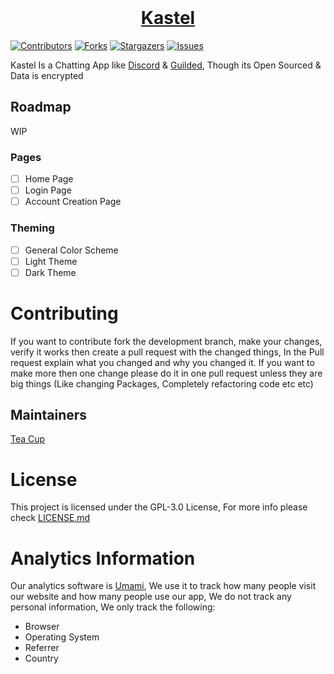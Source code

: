<div>
<div align="center">
  <br />
  <p>
    <a href="https://kastelapp.com"><h1>Kastel</h1></a> 
  </p>
</div>


[![Contributors][contributors-shield]][contributors-url]
[![Forks][forks-shield]][forks-url]
[![Stargazers][stars-shield]][stars-url]
[![Issues][issues-shield]][issues-url]

Kastel Is a Chatting App like <a href="https://discord.com">Discord</a> & <a href="https://guilded.gg">Guilded</a>,
Though its Open Sourced & Data is encrypted

## Roadmap

WIP

### Pages

- [ ] Home Page
- [ ] Login Page
- [ ] Account Creation Page

### Theming

- [ ] General Color Scheme
- [ ] Light Theme
- [ ] Dark Theme

# Contributing

If you want to contribute fork the development branch, make your changes, verify it works then create a pull request
with the changed things, In the Pull request explain what you changed and why you changed it. If you want to make more
then one change please do it in one pull request unless they are big things (Like changing Packages, Completely
refactoring code etc etc)

## Maintainers

[Tea Cup](https://github.com/TheTeaCup)

# License

This project is licensed under the GPL-3.0 License, For more info please check [LICENSE.md](/LICENSE.md)

# Analytics Information
Our analytics software is [Umami](https://umami.is/), We use it to track how many people visit our website and how many people use our app, We do not track any personal information, We only track the following:
- Browser
- Operating System
- Referrer
- Country

[contributors-shield]: https://img.shields.io/github/contributors/Kastelll/frontend.svg?style=for-the-badge

[contributors-url]: https://github.com/Kastelll/frontend/graphs/contributors

[forks-shield]: https://img.shields.io/github/forks/Kastelll/frontend.svg?style=for-the-badge

[forks-url]: https://github.com/Kastelll/frontend/network/members

[stars-shield]: https://img.shields.io/github/stars/Kastelll/frontend.svg?style=for-the-badge

[stars-url]: https://github.com/Kastelll/frontend/stargazers

[issues-shield]: https://img.shields.io/github/issues/Kastelll/frontend.svg?style=for-the-badge

[issues-url]: https://github.com/Kastelll/frontend/issues
</div>